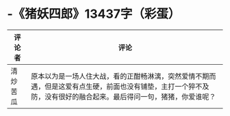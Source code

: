 # -《猪妖四郎》13437字（彩蛋）

评论者 | 评论 |
|---|---|
清炒苦瓜|原本以为是一场人住大战，看的正酣畅淋漓，突然爱情不期而遇，但是这爱有点生硬，前面也没有铺垫，主打一个猝不及防，没有很好的融合起来。最后得问一句，猪猪，你爱谁呢？